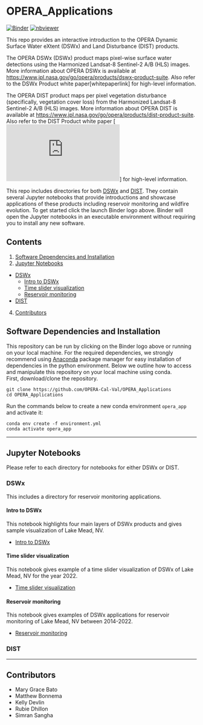 # OPERA_Applications

[![Binder](https://mybinder.org/badge_logo.svg)](https://mybinder.org/v2/gh/OPERA-Cal-Val/OPERA_Applications.git/main)
[![nbviewer](https://raw.githubusercontent.com/jupyter/design/master/logos/Badges/nbviewer_badge.svg)](https://nbviewer.org/github/OPERA-Cal-Val/OPERA_Applications/tree/main/?flush_cache=True)


This repo provides an interactive introduction to the OPERA Dynamic Surface Water eXtent (DSWx) and Land Disturbance (DIST) products. 

The OPERA DSWx (DSWx) product maps pixel-wise surface water detections using the Harmonized Landsat-8 Sentinel-2 A/B (HLS) images. More information about OPERA DSWx is available at https://www.jpl.nasa.gov/go/opera/products/dswx-product-suite. Also refer to the DSWx Product white paper[whitepaperlink] for high-level information.

The OPERA DIST product maps per pixel vegetation disturbance (specifically, vegetation cover loss) from the Harmonized Landsat-8 Sentinel-2 A/B (HLS) images. More information about OPERA DIST is available at https://www.jpl.nasa.gov/go/opera/products/dist-product-suite. Also refer to the DIST Product white paper [![here](https://d2pn8kiwq2w21t.cloudfront.net/documents/finalDIST_URS306040.pdf)] for high-level information.

This repo includes directories for both [DSWx](#dswx) and [DIST](#dist). They contain several Jupyter notebooks that provide introductions and showcase applications of these products including reservoir monitoring and wildfire evolution. To get started click the launch Binder logo above. Binder will open the Jupyter notebooks in an executable environment without requiring you to install any new software. 

## Contents
1. [Software Dependencies and Installation](#software-dependencies-and-installation)
3. [Jupyter Notebooks](jupyter-notebooks)
- [DSWx](#dswx)
    - [Intro to DSWx](#intro-to-dswx)
    - [Time slider visualization](#time-slider-visualization)
    - [Reservoir monitoring](#reservoir-monitoring)
- [DIST](#dist)
4. [Contributors](#contributors)

## Software Dependencies and Installation

This repository can be run by clicking on the Binder logo above or running on your local machine. For the required dependencies, we strongly recommend using [Anaconda](https://www.anaconda.com/products/distribution) package manager for easy installation of dependencies in the python environment. Below we outline how to access and manipulate this repository on your local machine using conda. <br>
First, download/clone the repository.
```
git clone https://github.com/OPERA-Cal-Val/OPERA_Applications
cd OPERA_Applications
```
Run the commands below to create a new conda environment `opera_app` and activate it:
```
conda env create -f environment.yml
conda activate opera_app
```
------
## Jupyter Notebooks
Please refer to each directory for notebooks for either DSWx or DIST.

### DSWx
This includes a directory for reservoir monitoring applications.

#### Intro to DSWx
This notebook highlights four main layers of DSWx products and gives sample visualization of Lake Mead, NV.
+ [Intro to DSWx](link)

#### Time slider visualization
This notebook gives example of a time slider visualization of DSWx of Lake Mead, NV for the year 2022.
+ [Time slider visualization](link)

#### Reservoir monitoring
This notebook gives examples of DSWx applications for reservoir monitoring of Lake Mead, NV between 2014-2022.
+ [Reservoir monitoring](link)

### DIST

------
## Contributors
* Mary Grace Bato
* Matthew Bonnema
* Kelly Devlin
* Rubie Dhillon
* Simran Sangha
